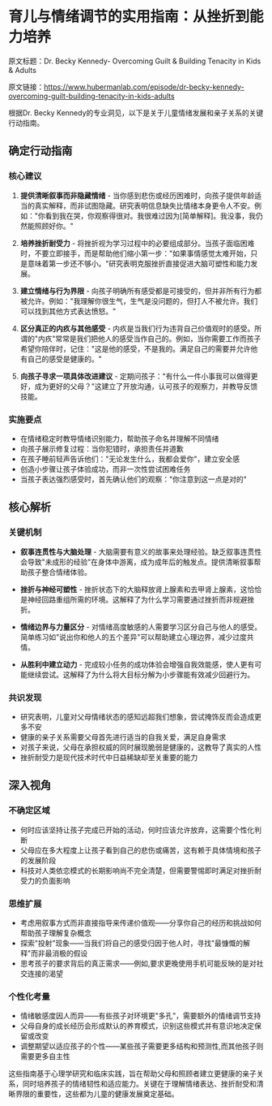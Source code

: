 # 育儿与情绪调节的实用指南：从挫折到能力培养

原文标题：Dr. Becky Kennedy- Overcoming Guilt & Building Tenacity in Kids & Adults

原文链接：https://www.hubermanlab.com/episode/dr-becky-kennedy-overcoming-guilt-building-tenacity-in-kids-adults

根据Dr. Becky Kennedy的专业洞见，以下是关于儿童情绪发展和亲子关系的关键行动指南。

## 确定行动指南

### 核心建议
1. **提供清晰叙事而非隐藏情绪** - 当你感到悲伤或经历困难时，向孩子提供年龄适当的真实解释，而非试图隐藏。研究表明信息缺失比情绪本身更令人不安。例如："你看到我在哭，你观察得很对。我很难过因为[简单解释]。我没事，我仍然能照顾好你。"

2. **培养挫折耐受力** - 将挫折视为学习过程中的必要组成部分。当孩子面临困难时，不要立即接手，而是帮助他们缩小第一步："如果事情感觉太难开始，只是意味着第一步还不够小。"研究表明克服挫折直接促进大脑可塑性和能力发展。

3. **建立情绪与行为界限** - 向孩子明确所有感受都是可接受的，但并非所有行为都被允许。例如："我理解你很生气，生气是没问题的，但打人不被允许。我们可以找到其他方式表达愤怒。"

4. **区分真正的内疚与其他感受** - 内疚是当我们行为违背自己价值观时的感受。所谓的"内疚"常常是我们把他人的感受当作自己的。例如，当你需要工作而孩子希望你陪伴时，记住："这是他的感受，不是我的。满足自己的需要并允许他有自己的感受是健康的。"

5. **向孩子寻求一项具体改进建议** - 定期问孩子："有什么一件小事我可以做得更好，成为更好的父母？"这建立了开放沟通，认可孩子的观察力，并教导反馈技能。

### 实施要点
- 在情绪稳定时教导情绪识别能力，帮助孩子命名并理解不同情绪
- 向孩子展示修复过程：当你犯错时，承担责任并道歉
- 在孩子睡前轻声告诉他们："无论发生什么，我都会爱你"，建立安全感
- 创造小步骤让孩子体验成功，而非一次性尝试困难任务
- 当孩子表达强烈感受时，首先确认他们的观察："你注意到这一点是对的"

## 核心解析

### 关键机制
- **叙事连贯性与大脑处理** - 大脑需要有意义的故事来处理经验。缺乏叙事连贯性会导致"未成形的经验"在身体中游离，成为成年后的触发点。提供清晰叙事帮助孩子整合情绪体验。

- **挫折与神经可塑性** - 挫折状态下的大脑释放肾上腺素和去甲肾上腺素，这恰恰是神经回路重组所需的环境。这解释了为什么学习需要通过挫折而非规避挫折。

- **情绪边界与力量区分** - 对情绪高度敏感的人需要学习区分自己与他人的感受。简单练习如"说出你和他人的五个差异"可以帮助建立心理边界，减少过度共情。

- **从胜利中建立动力** - 完成较小任务的成功体验会增强自我效能感，使人更有可能继续尝试。这解释了为什么将大目标分解为小步骤能有效减少回避行为。

### 共识发现
- 研究表明，儿童对父母情绪状态的感知远超我们想象，尝试掩饰反而会造成更多不安
- 健康的亲子关系需要父母首先进行适当的自我关爱，满足自身需求
- 对孩子来说，父母在承担权威的同时展现脆弱是健康的，这教导了真实的人性
- 挫折耐受力是现代技术时代中日益稀缺却至关重要的能力

## 深入视角

### 不确定区域
- 何时应该坚持让孩子完成已开始的活动，何时应该允许放弃，这需要个性化判断
- 父母应在多大程度上让孩子看到自己的悲伤或痛苦，这有赖于具体情境和孩子的发展阶段
- 科技对人类依恋模式的长期影响尚不完全清楚，但需要警惕即时满足对挫折耐受力的负面影响

### 思维扩展
- 考虑用叙事方式而非直接指导来传递价值观——分享你自己的经历和挑战如何帮助孩子理解复杂概念
- 探索"投射"现象——当我们将自己的感受归因于他人时，寻找"最慷慨的解释"而非最消极的假设
- 思考孩子的要求背后的真正需求——例如,要求更晚使用手机可能反映的是对社交连接的渴望

### 个性化考量
- 情绪敏感度因人而异——有些孩子对环境更"多孔"，需要额外的情绪调节支持
- 父母自身的成长经历会形成默认的养育模式，识别这些模式并有意识地决定保留或改变
- 调整期望以适应孩子的个性——某些孩子需要更多结构和预测性,而其他孩子则需要更多自主性

这些指南基于心理学研究和临床实践，旨在帮助父母和照顾者建立更健康的亲子关系，同时培养孩子的情绪韧性和适应能力。关键在于理解情绪表达、挫折耐受和清晰界限的重要性，这些都为儿童的健康发展奠定基础。
